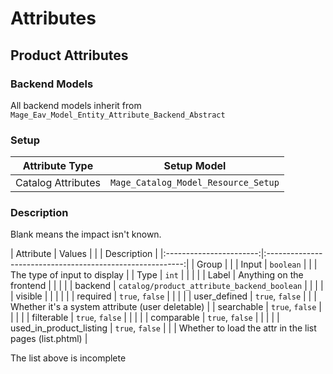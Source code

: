 # Attributes

## Product Attributes

### Backend Models
All backend models inherit from ```Mage_Eav_Model_Entity_Attribute_Backend_Abstract```

### Setup
| Attribute Type                          | Setup Model                                 |
|:---------------------------------------:|:-------------------------------------------:|
| Catalog Attributes                      | ```Mage_Catalog_Model_Resource_Setup```     |

### Description
Blank means the impact isn't known. 

| Attribute               | Values                                                    |
|                         | Description                                               |
|:-----------------------:|:---------------------------------------------------------:|
| Group                   |                                                           |
| Input                   | ```boolean```                                             |
|                         | The type of input to display                              |
| Type                    | ```int```                                                 |
|                         |                                                           |
| Label                   | Anything on the frontend                                  |
|                         |                                                           |
| backend                 | ```catalog/product_attribute_backend_boolean```           |
|                         |                                                           |
| visible                 |                                                           |
|                         |                                                           |
| required                | ```true```, ```false```                                   |
|                         |                                                           |
| user_defined            | ```true```, ```false```                                   |
|                         | Whether it's a system attribute (user deletable)          |
| searchable              | ```true```, ```false```                                   |
|                         |                                                           |
| filterable              | ```true```, ```false```                                   |
|                         |                                                           |
| comparable              | ```true```, ```false```                                   |
|                         |                                                           |
| used_in_product_listing | ```true```, ```false```                                   |
|                         | Whether to load the attr in the list pages (list.phtml)   |

The list above is incomplete
